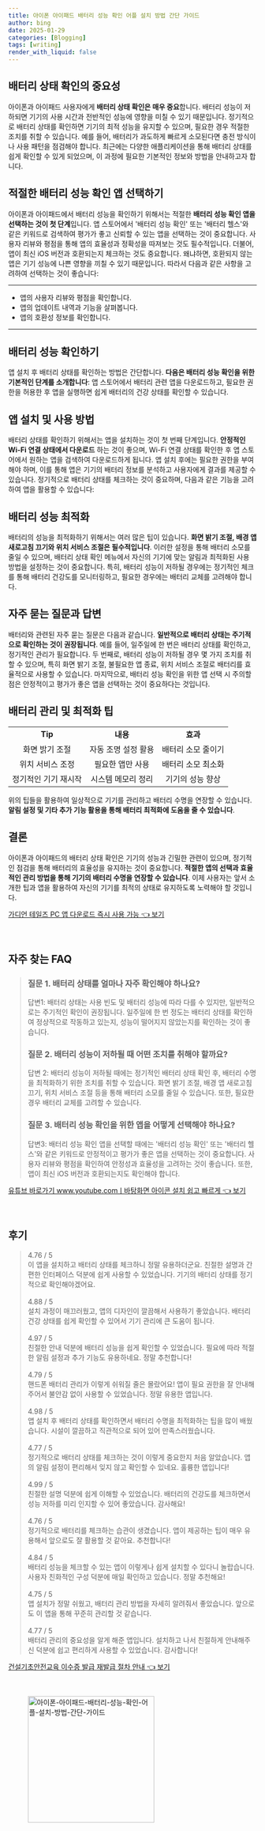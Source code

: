 ```yaml
---
title: 아이폰 아이패드 배터리 성능 확인 어플 설치 방법 간단 가이드
author: bing
date: 2025-01-29
categories: [Blogging]
tags: [writing]
render_with_liquid: false
---
```



<h2 id='배터리 상태 확인의 중요성'>배터리 상태 확인의 중요성</h2>

<p>아이폰과 아이패드 사용자에게 <b>배터리 상태 확인은 매우 중요</b>합니다. 배터리 성능이 저하되면 기기의 사용 시간과 전반적인 성능에 영향을 미칠 수 있기 때문입니다. 정기적으로 배터리 상태를 확인하면 기기의 최적 성능을 유지할 수 있으며, 필요한 경우 적절한 조치를 취할 수 있습니다. 예를 들어, 배터리가 과도하게 빠르게 소모된다면 충전 방식이나 사용 패턴을 점검해야 합니다. 최근에는 다양한 애플리케이션을 통해 배터리 상태를 쉽게 확인할 수 있게 되었으며, 이 과정에 필요한 기본적인 정보와 방법을 안내하고자 합니다.</p>

<h2 id='적절한 배터리 성능 확인 앱 선택하기'>적절한 배터리 성능 확인 앱 선택하기</h2>

<p>아이폰과 아이패드에서 배터리 성능을 확인하기 위해서는 적절한 <b>배터리 성능 확인 앱을 선택하는 것이 첫 단계</b>입니다. 앱 스토어에서 '배터리 성능 확인' 또는 '배터리 헬스'와 같은 키워드로 검색하여 평가가 좋고 신뢰할 수 있는 앱을 선택하는 것이 중요합니다. 사용자 리뷰와 평점을 통해 앱의 효율성과 정확성을 따져보는 것도 필수적입니다. 더불어, 앱이 최신 iOS 버전과 호환되는지 체크하는 것도 중요합니다. 왜냐하면, 호환되지 않는 앱은 기기 성능에 나쁜 영향을 끼칠 수 있기 때문입니다. 따라서 다음과 같은 사항을 고려하여 선택하는 것이 좋습니다:</p>

<hr />

<ul>
    <li>앱의 사용자 리뷰와 평점을 확인합니다.</li>
    <li>앱의 업데이트 내역과 기능을 살펴봅니다.</li>
    <li>앱의 호환성 정보를 확인합니다.</li>
</ul>

<hr />

<h2 id='배터리 성능 확인하기'>배터리 성능 확인하기</h2>

<p>앱 설치 후 배터리 상태를 확인하는 방법은 간단합니다. <b>다음은 배터리 성능 확인을 위한 기본적인 단계를 소개합니다</b>: 앱 스토어에서 배터리 관련 앱을 다운로드하고, 필요한 권한을 허용한 후 앱을 실행하면 쉽게 배터리의 건강 상태를 확인할 수 있습니다.</p>

<h2 id='앱 설치 및 사용 방법'>앱 설치 및 사용 방법</h2>

<p>배터리 상태를 확인하기 위해서는 앱을 설치하는 것이 첫 번째 단계입니다. <b>안정적인 Wi-Fi 연결 상태에서 다운로드</b> 하는 것이 좋으며, Wi-Fi 연결 상태를 확인한 후 앱 스토어에서 원하는 앱을 검색하여 다운로드하게 됩니다. 앱 설치 후에는 필요한 권한을 부여해야 하며, 이를 통해 앱은 기기의 배터리 정보를 분석하고 사용자에게 결과를 제공할 수 있습니다. 정기적으로 배터리 상태를 체크하는 것이 중요하며, 다음과 같은 기능을 고려하여 앱을 활용할 수 있습니다:</p>

<h2 id='배터리 성능 최적화'>배터리 성능 최적화</h2>

<p>배터리의 성능을 최적화하기 위해서는 여러 많은 팁이 있습니다. <b>화면 밝기 조절, 배경 앱 새로고침 끄기와 위치 서비스 조절은 필수적입니다</b>. 이러한 설정을 통해 배터리 소모를 줄일 수 있으며, 배터리 상태 확인 메뉴에서 자신의 기기에 맞는 알림과 최적화된 사용 방법을 설정하는 것이 중요합니다. 특히, 배터리 성능이 저하될 경우에는 정기적인 체크를 통해 배터리 건강도를 모니터링하고, 필요한 경우에는 배터리 교체를 고려해야 합니다.</p>

<h2 id='자주 묻는 질문과 답변'>자주 묻는 질문과 답변</h2>

<p>배터리와 관련된 자주 묻는 질문은 다음과 같습니다. <b>일반적으로 배터리 상태는 주기적으로 확인하는 것이 권장됩니다</b>. 예를 들어, 일주일에 한 번은 배터리 상태를 확인하고, 정기적인 관리가 필요합니다. 두 번째로, 배터리 성능이 저하될 경우 몇 가지 조치를 취할 수 있으며, 특히 화면 밝기 조절, 불필요한 앱 종료, 위치 서비스 조절로 배터리를 효율적으로 사용할 수 있습니다. 마지막으로, 배터리 성능 확인을 위한 앱 선택 시 주의할 점은 안정적이고 평가가 좋은 앱을 선택하는 것이 중요하다는 것입니다.</p>

<h2 id='배터리 관리 및 최적화 팁'>배터리 관리 및 최적화 팁</h2>

<table>
    <tr>
        <td style="text-align: center; height: 17px;"><b>Tip</b></td>
        <td style="text-align: center; height: 17px;"><b>내용</b></td>
        <td style="text-align: center; height: 17px;"><b>효과</b></td>
    </tr>
    <tr>
        <td style="text-align: center; height: 17px;">화면 밝기 조절</td>
        <td style="text-align: center; height: 17px;">자동 조명 설정 활용</td>
        <td style="text-align: center; height: 17px;">배터리 소모 줄이기</td>
    </tr>
    <tr>
        <td style="text-align: center; height: 17px;">위치 서비스 조정</td>
        <td style="text-align: center; height: 17px;">필요한 앱만 사용</td>
        <td style="text-align: center; height: 17px;">배터리 소모 최소화</td>
    </tr>
    <tr>
        <td style="text-align: center; height: 17px;">정기적인 기기 재시작</td>
        <td style="text-align: center; height: 17px;">시스템 메모리 정리</td>
        <td style="text-align: center; height: 17px;">기기의 성능 향상</td>
    </tr>
</table>

<p>위의 팁들을 활용하여 일상적으로 기기를 관리하고 배터리 수명을 연장할 수 있습니다. <b>알림 설정 및 기타 추가 기능 활용을 통해 배터리 최적화에 도움을 줄 수 있습니다</b>.</p>

<h2 id='결론'>결론</h2>

<p>아이폰과 아이패드의 배터리 상태 확인은 기기의 성능과 긴밀한 관련이 있으며, 정기적인 점검을 통해 배터리의 효율성을 유지하는 것이 중요합니다. <b>적절한 앱의 선택과 효율적인 관리 방법을 통해 기기의 배터리 수명을 연장할 수 있습니다</b>. 이제 사용자는 앞서 소개한 팁과 앱을 활용하여 자신의 기기를 최적의 상태로 유지하도록 노력해야 할 것입니다.</p>


<p><a class="click-button" title="가디언 테일즈 PC 앱 다운로드 즉시 사용 가능" href="https://purplelist.github.io/posts/%EA%B0%80%EB%94%94%EC%96%B8-%ED%85%8C%EC%9D%BC%EC%A6%88-PC-%EC%95%B1-%EB%8B%A4%EC%9A%B4%EB%A1%9C%EB%93%9C-%EC%A6%89%EC%8B%9C-%EC%82%AC%EC%9A%A9-%EA%B0%80%EB%8A%A5/" rel="dofollow">가디언 테일즈 PC 앱 다운로드 즉시 사용 가능 👈 보기</a></p><br>
<h2 id='자주_찾는_FAQ'>자주 찾는 FAQ</h2>
<div itemscope="" itemtype="https://schema.org/FAQPage"> 
<blockquote> 
<div itemscope="" itemprop="mainEntity" itemtype="https://schema.org/Question"> 
<h3 itemprop="name">질문 1. 배터리 상태를 얼마나 자주 확인해야 하나요?</h3> 
<div itemscope="" itemprop="acceptedAnswer" itemtype="https://schema.org/Answer"> 
<span itemprop="text"> 
<p>답변1: 배터리 상태는 사용 빈도 및 배터리 성능에 따라 다를 수 있지만, 일반적으로는 주기적인 확인이 권장됩니다. 일주일에 한 번 정도는 배터리 상태를 확인하여 정상적으로 작동하고 있는지, 성능이 떨어지지 않았는지를 확인하는 것이 좋습니다.</p> 
</span> 
</div> 
</div> 

<div itemscope="" itemprop="mainEntity" itemtype="https://schema.org/Question"> 
<h3 itemprop="name">질문 2. 배터리 성능이 저하될 때 어떤 조치를 취해야 할까요?</h3> 
<div itemscope="" itemprop="acceptedAnswer" itemtype="https://schema.org/Answer"> 
<span itemprop="text"> 
<p>답변 2: 배터리 성능이 저하될 때에는 정기적인 배터리 상태 확인 후, 배터리 수명을 최적화하기 위한 조치를 취할 수 있습니다. 화면 밝기 조절, 배경 앱 새로고침 끄기, 위치 서비스 조절 등을 통해 배터리 소모를 줄일 수 있습니다. 또한, 필요한 경우 배터리 교체를 고려할 수 있습니다.</p> 
</span> 
</div> 
</div> 

<div itemscope="" itemprop="mainEntity" itemtype="https://schema.org/Question"> 
<h3 itemprop="name">질문 3. 배터리 성능 확인을 위한 앱을 어떻게 선택해야 하나요?</h3> 
<div itemscope="" itemprop="acceptedAnswer" itemtype="https://schema.org/Answer"> 
<span itemprop="text"> 
<p>답변3: 배터리 성능 확인 앱을 선택할 때에는 '배터리 성능 확인' 또는 '배터리 헬스'와 같은 키워드로 안정적이고 평가가 좋은 앱을 선택하는 것이 중요합니다. 사용자 리뷰와 평점을 확인하여 안정성과 효율성을 고려하는 것이 좋습니다. 또한, 앱이 최신 iOS 버전과 호환되는지도 확인해야 합니다.</p> 
</span> 
</div> 
</div> 

</blockquote> 
</div>
<p><a class="click-button" title="유튜브 바로가기 www.youtube.comㅣ바탕화면 아이콘 설치 쉽고 빠르게" href="https://purplelist.github.io/posts/%EC%9C%A0%ED%8A%9C%EB%B8%8C-%EB%B0%94%EB%A1%9C%EA%B0%80%EA%B8%B0-www.youtube.com%E3%85%A3%EB%B0%94%ED%83%95%ED%99%94%EB%A9%B4-%EC%95%84%EC%9D%B4%EC%BD%98-%EC%84%A4%EC%B9%98-%EC%89%BD%EA%B3%A0-%EB%B9%A0%EB%A5%B4%EA%B2%8C/" rel="dofollow">유튜브 바로가기 www.youtube.comㅣ바탕화면 아이콘 설치 쉽고 빠르게 👈 보기</a></p><br>
<h2 id='후기'>후기</h2>
<div itemscope itemtype="https://schema.org/Product">
  <blockquote>
  <div itemprop="review" itemscope itemtype="https://schema.org/Review">
      <div itemprop="reviewRating" itemscope itemtype="https://schema.org/Rating"> <span itemprop="ratingValue">4.76</span> / <span itemprop="bestRating">5</span> </div>
      <span itemprop="reviewBody">이 앱을 설치하고 배터리 상태를 체크하니 정말 유용하더군요. 친절한 설명과 간편한 인터페이스 덕분에 쉽게 사용할 수 있었습니다. 기기의 배터리 상태를 정기적으로 확인해야겠어요.</span>
  </div>
  <br>
  <div itemprop="review" itemscope itemtype="https://schema.org/Review">
      <div itemprop="reviewRating" itemscope itemtype="https://schema.org/Rating"> <span itemprop="ratingValue">4.88</span> / <span itemprop="bestRating">5</span> </div>
      <span itemprop="reviewBody">설치 과정이 매끄러웠고, 앱의 디자인이 깔끔해서 사용하기 좋았습니다. 배터리 건강 상태를 쉽게 확인할 수 있어서 기기 관리에 큰 도움이 됩니다.</span>
  </div>
  <br>
  <div itemprop="review" itemscope itemtype="https://schema.org/Review">
      <div itemprop="reviewRating" itemscope itemtype="https://schema.org/Rating"> <span itemprop="ratingValue">4.97</span> / <span itemprop="bestRating">5</span> </div>
      <span itemprop="reviewBody">친절한 안내 덕분에 배터리 성능을 쉽게 확인할 수 있었습니다. 필요에 따라 적절한 알림 설정과 추가 기능도 유용하네요. 정말 추천합니다!</span>
  </div>
  <br>
  <div itemprop="review" itemscope itemtype="https://schema.org/Review">
      <div itemprop="reviewRating" itemscope itemtype="https://schema.org/Rating"> <span itemprop="ratingValue">4.79</span> / <span itemprop="bestRating">5</span> </div>
      <span itemprop="reviewBody">핸드폰 배터리 관리가 이렇게 쉬워질 줄은 몰랐어요! 앱이 필요 권한을 잘 안내해주어서 불안감 없이 사용할 수 있었습니다. 정말 유용한 앱입니다.</span>
  </div>
  <br>
  <div itemprop="review" itemscope itemtype="https://schema.org/Review">
      <div itemprop="reviewRating" itemscope itemtype="https://schema.org/Rating"> <span itemprop="ratingValue">4.98</span> / <span itemprop="bestRating">5</span> </div>
      <span itemprop="reviewBody">앱 설치 후 배터리 상태를 확인하면서 배터리 수명을 최적화하는 팁을 많이 배웠습니다. 시설이 깔끔하고 직관적으로 되어 있어 만족스러웠습니다.</span>
  </div>
  <br>
  <div itemprop="review" itemscope itemtype="https://schema.org/Review">
      <div itemprop="reviewRating" itemscope itemtype="https://schema.org/Rating"> <span itemprop="ratingValue">4.77</span> / <span itemprop="bestRating">5</span> </div>
      <span itemprop="reviewBody">정기적으로 배터리 상태를 체크하는 것이 이렇게 중요한지 처음 알았습니다. 앱의 알림 설정이 편리해서 잊지 않고 확인할 수 있네요. 훌륭한 앱입니다!</span>
  </div>
  <br>
  <div itemprop="review" itemscope itemtype="https://schema.org/Review">
      <div itemprop="reviewRating" itemscope itemtype="https://schema.org/Rating"> <span itemprop="ratingValue">4.99</span> / <span itemprop="bestRating">5</span> </div>
      <span itemprop="reviewBody">친절한 설명 덕분에 쉽게 이해할 수 있었습니다. 배터리의 건강도를 체크하면서 성능 저하를 미리 인지할 수 있어 좋았습니다. 감사해요!</span>
  </div>
  <br>
  <div itemprop="review" itemscope itemtype="https://schema.org/Review">
      <div itemprop="reviewRating" itemscope itemtype="https://schema.org/Rating"> <span itemprop="ratingValue">4.76</span> / <span itemprop="bestRating">5</span> </div>
      <span itemprop="reviewBody">정기적으로 배터리를 체크하는 습관이 생겼습니다. 앱이 제공하는 팁이 매우 유용해서 앞으로도 잘 활용할 것 같아요. 추천합니다!</span>
  </div>
  <br>
  <div itemprop="review" itemscope itemtype="https://schema.org/Review">
      <div itemprop="reviewRating" itemscope itemtype="https://schema.org/Rating"> <span itemprop="ratingValue">4.84</span> / <span itemprop="bestRating">5</span> </div>
      <span itemprop="reviewBody">배터리 성능을 체크할 수 있는 앱이 이렇게나 쉽게 설치할 수 있다니 놀랍습니다. 사용자 친화적인 구성 덕분에 매일 확인하고 있습니다. 정말 추천해요!</span>
  </div>
  <br>
  <div itemprop="review" itemscope itemtype="https://schema.org/Review">
      <div itemprop="reviewRating" itemscope itemtype="https://schema.org/Rating"> <span itemprop="ratingValue">4.75</span> / <span itemprop="bestRating">5</span> </div>
      <span itemprop="reviewBody">앱 설치가 정말 쉬웠고, 배터리 관리 방법을 자세히 알려줘서 좋았습니다. 앞으로도 이 앱을 통해 꾸준히 관리할 것 같습니다.</span>
  </div>
  <br>
  <div itemprop="review" itemscope itemtype="https://schema.org/Review">
      <div itemprop="reviewRating" itemscope itemtype="https://schema.org/Rating"> <span itemprop="ratingValue">4.77</span> / <span itemprop="bestRating">5</span> </div>
      <span itemprop="reviewBody">배터리 관리의 중요성을 알게 해준 앱입니다. 설치하고 나서 친절하게 안내해주신 덕분에 쉽고 편리하게 사용할 수 있었습니다. 감사합니다!</span>
  </div>
  </blockquote>
</div>
<p><a class="click-button" title="건설기초안전교육 이수증 발급 재발급 절차 안내" href="https://purplelist.github.io/posts/%EA%B1%B4%EC%84%A4%EA%B8%B0%EC%B4%88%EC%95%88%EC%A0%84%EA%B5%90%EC%9C%A1-%EC%9D%B4%EC%88%98%EC%A6%9D-%EB%B0%9C%EA%B8%89-%EC%9E%AC%EB%B0%9C%EA%B8%89-%EC%A0%88%EC%B0%A8-%EC%95%88%EB%82%B4/" rel="dofollow">건설기초안전교육 이수증 발급 재발급 절차 안내 👈 보기</a></p><br>
<figure class="image"><img src="https://purplelist.github.io/assets/img/thumbnail/아이폰-아이패드-배터리-성능-확인-어플-설치-방법-간단-가이드.webp" alt="아이폰-아이패드-배터리-성능-확인-어플-설치-방법-간단-가이드" width="256" height="256"></figure>